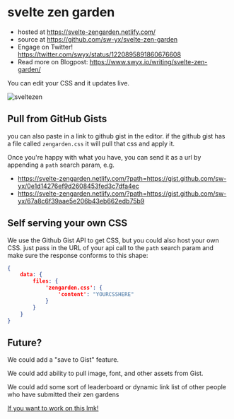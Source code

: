 # svelte zen garden

- hosted at https://svelte-zengarden.netlify.com/
- source at https://github.com/sw-yx/svelte-zen-garden
- Engage on Twitter! https://twitter.com/swyx/status/1220895891860676608
- Read more on Blogpost: https://www.swyx.io/writing/svelte-zen-garden/

You can edit your CSS and it updates live.

![sveltezen](https://user-images.githubusercontent.com/6764957/73115075-7f2d4300-3eef-11ea-9c28-d499b7fbb4c1.gif)

## Pull from GitHub Gists

you can also paste in a link to github gist in the editor. if the github gist has a file called `zengarden.css` it will pull that css and apply it.

Once you're happy with what you have, you can send it as a url by appending a `path` search param, e.g.

- https://svelte-zengarden.netlify.com/?path=https://gist.github.com/sw-yx/0e1d14276ef9d2608453fed3c7dfa4ec
- https://svelte-zengarden.netlify.com/?path=https://gist.github.com/sw-yx/67a8c6f39aae5e206b43eb662edb75b9

## Self serving your own CSS

We use the Github Gist API to get CSS, but you could also host your own CSS. just pass in the URL of your api call to the `path` search param and make sure the response conforms to this shape:

```json
{
	data: {
		files: {
			'zengarden.css': {
				'content': "YOURCSSHERE"
			}
		}
	}
}
```

## Future?

We could add a "save to Gist" feature.

We could add ability to pull image, font, and other assets from Gist.

We could add some sort of leaderboard or dynamic link list of other people who have submitted their zen gardens

[If you want to work on this lmk!](https://twitter.com/swyx)